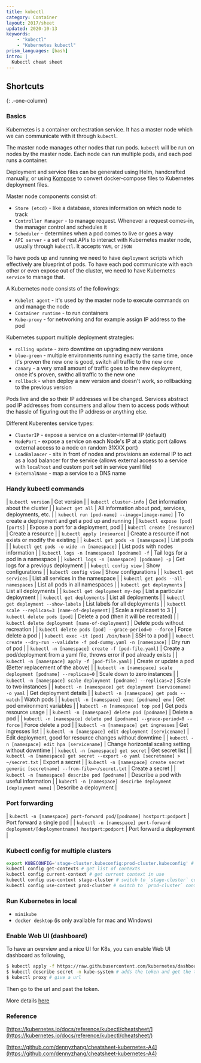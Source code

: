 ```yaml
---
title: kubectl
category: Container
layout: 2017/sheet
updated: 2020-10-13
keywords:
    - "kubectl"
    - "Kubernetes kubectl"
prism_languages: [bash]
intro: |
  Kubectl cheat sheet
---
```


Shortcuts
---------
{: .-one-column}

### Basics

Kubernetes is a container orchestration service. It has a master node which we can communicate with it through `kubectl`.

The master node manages other nodes that run pods. `kubectl` will be run on nodes by the master node. Each node can run multiple pods, and each pod runs a container. 

Deployment and service files can be generated using Helm, handcrafted manually, or using [Kompose](https://github.com/kubernetes/kompose) to convert docker-compose files to Kubernetes deployment files.

Master node components consist of:

- `Store (etcd)` - like a database, stores information on which node to track
- `Controller Manager` - to manage request. Whenever a request comes-in, the manager control and schedules it
- `Scheduler` - determines when a pod comes to live or goes a way
- `API server` - a set of rest APIs to interact with Kubernetes master node, usually through `kubectl`. It accepts `YAML` or `JSON`

To have pods up and running we need to have `deployment` scripts which effectively are blueprint of pods. To have each pod communicate with each other or even expose out of the cluster, we need to have Kubernetes `service` to manage that.

A Kubernetes node consists of the followings:

- `Kubelet agent` - it's used by the master node to execute commands on and manage the node
- `Container runtime` - to run containers
- `Kube-proxy` - for networking and for example assign IP address to the pod

Kubernetes support multiple deployment strategies:

- `rolling update` - zero downtime on upgrading new versions
- `blue-green` - multiple environments running exactly the same time, once it's proven the new one is good, switch all traffic to the new one
- `canary` - a very small amount of traffic goes to the new deployment, once it's proven, swithc all traffic to the new one
- `rollback` - when deploy a new version and doesn't work, so rollbacking to the previous version

Pods live and die so their IP addresses will be changed. Services abstract pod IP addresses from consumers and allow them to access pods without the hassle of figuring out the IP address or anything else.

Different Kuberentes service types:

- `ClusterIP` - expose a service on a cluster-internal IP (default)
- `NodePort` - expose a service on each Node's IP at a static port (allows external access to a node on random 31XXX port)
- `LoadBalancer` - sits in front of nodes and provisions an external IP to act as a load balancer for the service (allows external access to a service with `localhost` and custom port set in service yaml file)
- `ExternalName` - map a service to a DNS name
 
### Handy kubectl commands

| `kubectl version` | Get version |
| `kubectl cluster-info` | Get information about the cluster |
| `kubect get all` | All information about pod, services, deployments, etc. |
| `kubectl run [pod-name] --image=[image-name]` | To create a deployment and get a pod up and running |
| `kubectl expose [pod] [ports]` | Expose a port for a deployment, pod |
| `kubectl create [resource]` | Create a resource |
| `kubectl apply [resource]` | Create a resource if not exists or modify the existing |
| `kubectl get pods -n [namespace]` | List pods |
| `kubectl get pods -o wide -n [namespace]` | List pods with nodes information |
| `kubectl logs -n [namespace] [podname] -f` | Tail logs for a pod in a namespace |
| `kubectl logs -n [namespace] [podname] -p` | Get logs for a previous deployment |
| `kubectl config view` | Show configurations |
| `kubectl config view` | Show configurations |
| `kubectl get services` | List all services in the namespace |
| `kubectl get pods --all-namespaces` | List all pods in all namespaces |
| `kubectl get deployments` | List all deployments |
| `kubectl get deployment my-dep` | List a particular deployment |
| `kubectl get deployments` | List all deployments |
| `kubectl get deployment --show-labels` | List labels for all deployments |
| `kubectl scale --replicas=3 [name-of-deployment]` | Scale a replicaset to 3 |
| `kubectl delete pods [pod]` | Delete a pod (then it will be recreated) |
| `kubectl delete deployment [name-of-deployment]` | Delete pods without recreation |
| `kubectl delete pods [pod] --grace-period=0 --force` | Force delete a pod |
| `kubectl exec -it [pod] /bin/bash` | SSH to a pod |
| `kubectl create --dry-run --validate -f pod-dummy.yaml -n [namespace]` | Dry run of pod |
| `kubectl -n [namespace] create -f [pod-file.yaml]` | Create a pod/deployment from a yaml file, throws error if pod already exists |
| `kubectl -n [namespace] apply -f [pod-file.yaml]` | Create or update a pod (Better replacement of the above) |
| `kubectl -n [namespace] scale deployment [podname] --replicas=0` | Scale down to zero instances |
| `kubectl -n [namespace] scale deployment [podname] --replicas=2` | Scale to two instances |
| `kubectl -n [namespace] get deployment [servicename] -o yaml` | Get deployment details |
| `kubectl -n [namespace] get pods --watch` | Watch pods |
| `kubectl -n [namespace] exec [podname] env` | Get pod environment variables |
| `kubectl -n [namespace] top pod` | Get pods resource usage |
| `kubectl -n [namespace] delete pod [podname]` | Delete a pod |
| `kubectl -n [namespace] delete pod [podname] --grace-period=0 --force` | Force delete a pod |
| `kubectl -n [namespace] get ingresses` | Get ingresses list |
| `kubectl -n [namespace] edit deployment [servicename]` | Edit deployment, good for resource changes without downtime |
| `kubectl -n [namespace] edit hpa [servicename]` | Change horizontal scaling setting without downtime |
| `kubectl -n [namespace] get secret` | Get secret list |
| `kubectl -n [namespace] get secret --export -o yaml [secretname] > ~/secret.txt` | Export a secret |
| `kubectl -n [namespace] create secret generic [secretname] --from-file=~/secret.txt` | Create a secret |
| `kubectl -n [namespace] describe pod [podname]` | Describe a pod with useful information |
| `kubectl -n [namespace] descirbe deployment [deployment name]` | Describe a deployment |

### Port forwarding

| `kubectl -n [namespace] port-forward pod/[podname] hostport:podport` | Port forward a single pod |
| `kubectl -n [namespace] port-forward deployment/[deploymentname] hostport:podport` | Port forward a deployment |

### Kubectl config for multiple clusters

```bash
export KUBECONFIG='stage-cluster.kubeconfig:prod-cluster.kubeconfig' # export kube configs for multiple clusters
kubectl config get-contexts # get list of contexts
kubectl config current-context # get current context in use
kubectl config use-context stage-cluster # switch to `stage-cluster` context
kubectl config use-context prod-cluster # switch to `prod-cluster` context
```

### Run Kubernetes in local

- `minikube`
- `docker desktop` (is only available for mac and Windows)

### Enable Web UI (dashboard)

To have an overview and a nice UI for K8s, you can enable Web UI dashboard as following,

```bash
$ kubectl apply -f https://raw.githubusercontent.com/kubernetes/dashboard/v2.0.0/aio/deploy/recommended.yaml
$ kubectl describe secret -n kube-system # adds the token and get the token
$ kubectl proxy # give a url
```

Then go to the url and past the token.

More details [here](https://kubernetes.io/docs/tasks/access-application-cluster/web-ui-dashboard/)

### Reference

[https://kubernetes.io/docs/reference/kubectl/cheatsheet/](https://kubernetes.io/docs/reference/kubectl/cheatsheet/)

[https://github.com/dennyzhang/cheatsheet-kubernetes-A4](https://github.com/dennyzhang/cheatsheet-kubernetes-A4)
